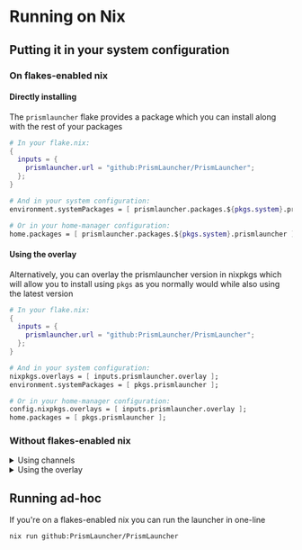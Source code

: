 # Running on Nix

## Putting it in your system configuration

### On flakes-enabled nix

#### Directly installing

The `prismlauncher` flake provides a package which you can install along with
the rest of your packages

```nix
# In your flake.nix:
{
  inputs = {
    prismlauncher.url = "github:PrismLauncher/PrismLauncher";
  };
}
```

```nix
# And in your system configuration:
environment.systemPackages = [ prismlauncher.packages.${pkgs.system}.prismlauncher ];

# Or in your home-manager configuration:
home.packages = [ prismlauncher.packages.${pkgs.system}.prismlauncher ];
```

#### Using the overlay

Alternatively, you can overlay the prismlauncher version in nixpkgs which will
allow you to install using `pkgs` as you normally would while also using the
latest version

```nix
# In your flake.nix:
{
  inputs = {
    prismlauncher.url = "github:PrismLauncher/PrismLauncher";
  };
}
```

```nix
# And in your system configuration:
nixpkgs.overlays = [ inputs.prismlauncher.overlay ];
environment.systemPackages = [ pkgs.prismlauncher ];

# Or in your home-manager configuration:
config.nixpkgs.overlays = [ inputs.prismlauncher.overlay ];
home.packages = [ pkgs.prismlauncher ];
```

### Without flakes-enabled nix

<details>
<summary>Using channels</summary>

```sh
nix-channel --add https://github.com/PrismLauncher/PrismLauncher/archive/master.tar.gz prismlauncher
nix-channel --update prismlauncher
nix-env -iA prismlauncher
```

</details>

<details>
<summary>Using the overlay</summary>

```nix
# In your configuration.nix:
{
  nixpkgs.overlays = [
    (import (builtins.fetchTarball "https://github.com/PrismLauncher/PrismLauncher/archive/develop.tar.gz")).overlay
  ];

  environment.systemPackages = with pkgs; [ prismlauncher ];
}
```

</details>

## Running ad-hoc

If you're on a flakes-enabled nix you can run the launcher in one-line

```sh
nix run github:PrismLauncher/PrismLauncher
```
